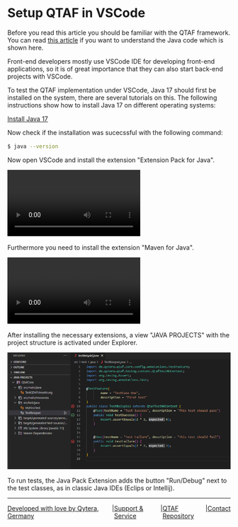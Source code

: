 # Setup QTAF in VSCode

Before you read this article you should be familiar with the QTAF framework. You can read [this article](../steps/New_QTAF_Project.md) if you want to understand the Java code which is shown here.

Front-end developers mostly use VSCode IDE for developing front-end applications, so it is of great importance that they can also start back-end projects with VSCode.

To test the QTAF implementation under VSCode, Java 17 should first be installed on the system, there are several tutorials on this. The following instructions show how to install Java 17 on different operating systems:

<a href="https://www3.cs.stonybrook.edu/~amione/CSE114_Course/materials/resources/InstallingJava17.pdf" target="_blank">Install Java 17</a>

Now check if the installation was sucecssful with the following command:

```bash
$ java --version
```

Now open VSCode and install the extension "Extension Pack for Java".

<video controls>
  <source src="../../../assets/video/vscode/extension_pack_for_java_installation.mp4" type="video/mp4">
Your browser does not support the video tag.
</video>

Furthermore you need to install the extension "Maven for Java".

<video controls>
  <source src="../../../assets/video/vscode/maven_for_java_installation.mp4" type="video/mp4">
Your browser does not support the video tag.
</video>

After installing the necessary extensions, a view "JAVA PROJECTS" with the project structure is activated under Explorer.

<img src="../../../assets/images/vscode/vscode_test_cases.png" />

To run tests, the Java Pack Extension adds the button "Run/Debug" next to the test classes, as in classic Java IDEs (Eclips or Intellij).

<hr>
<div style="display: flex; flex-direction: row; justify-content: space-between">
  <a href="https://www.qytera.de" target="_blank">Developed with love by Qytera, Germany</a>
  <span>|</span>
  <a href="https://www.qytera.de/testautomatisierung-workshop" target="_blank">Support & Service</a>
  <span>|</span>
  <a href="https://github.com/Qytera-Gmbh/QTAF" target="_blank">QTAF Repository</a>
  <span>|</span>
  <a href="https://www.qytera.de/kontakt" target="_blank">Contact</a><br>
</div>

